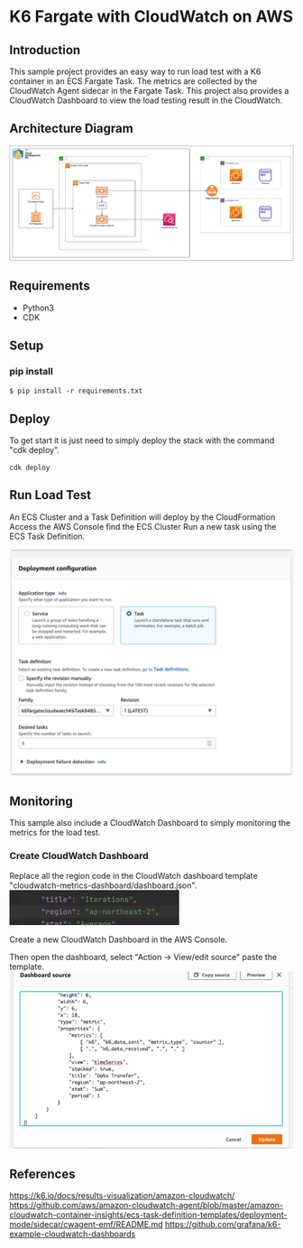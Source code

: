 # K6 Fargate with CloudWatch on AWS

## Introduction
This sample project provides an easy way to run load test with a K6 container in an ECS Fargate Task.
The metrics are collected by the CloudWatch Agent sidecar in the Fargate Task. 
This project also provides a CloudWatch Dashboard to view the load testing result in the CloudWatch.

## Architecture Diagram
![Architecture](img/k6-fargate.png?raw=true "Architecture")
## Requirements
* Python3
* CDK
## Setup
### pip install
```
$ pip install -r requirements.txt
```

## Deploy 
To get start it is just need to simply deploy the stack with the command "cdk deploy". 
```
cdk deploy
```

## Run Load Test
An ECS Cluster and a Task Definition will deploy by the CloudFormation
Access the AWS Console find the ECS Cluster 
Run a new task using the ECS Task Definition.

![Run Fargate Task](img/run_fargate_task.png?raw=true "Run Fargate Task")

## Monitoring
This sample also include a CloudWatch Dashboard to simply monitoring the metrics for the load test.


### Create CloudWatch Dashboard
Replace all the region code in the CloudWatch dashboard template "cloudwatch-metrics-dashboard/dashboard.json".
![Replace Region](img/replace_region.png?raw=true "Replace Region")

Create a new CloudWatch Dashboard in the AWS Console. 

Then open the dashboard, select "Action -> View/edit source" paste the template.
![Edit CloudWatch Dashboard](img/edit_dashboard.png?raw=true "Edit CloudWatch Dashboard")



## References
https://k6.io/docs/results-visualization/amazon-cloudwatch/
https://github.com/aws/amazon-cloudwatch-agent/blob/master/amazon-cloudwatch-container-insights/ecs-task-definition-templates/deployment-mode/sidecar/cwagent-emf/README.md
https://github.com/grafana/k6-example-cloudwatch-dashboards
